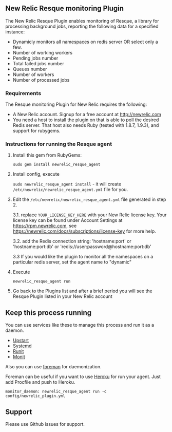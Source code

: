 ## New Relic Resque monitoring Plugin

The New Relic Resque Plugin enables monitoring of Resque, a library for processing background jobs, reporting the following data for a specified instance:

* Dynamicly monitors all namespaces on redis server OR select only a few.
* Number of working workers
* Pending jobs number
* Total failed jobs number
* Queues number
* Number of workers
* Number of processed jobs

### Requirements

The Resque monitoring Plugin for New Relic requires the following:

* A New Relic account. Signup for a free account at http://newrelic.com
* You need a host to install the plugin on that is able to poll the desired Redis server. That host also needs Ruby (tested with 1.8.7, 1.9.3), and support for rubygems.

### Instructions for running the Resque agent

1. Install this gem from RubyGems:

    `sudo gem install newrelic_resque_agent`

2. Install config, execute

    `sudo newrelic_resque_agent install` - it will create `/etc/newrelic/newrelic_resque_agent.yml` file for you.

3. Edit the `/etc/newrelic/newrelic_resque_agent.yml` file generated in step 2. 
 
    3.1. replace `YOUR_LICENSE_KEY_HERE` with your New Relic license key. Your license key can be found under Account Settings at https://rpm.newrelic.com, see https://newrelic.com/docs/subscriptions/license-key for more help.

    3.2. add the Redis connection string: 'hostname:port' or 'hostname:port:db' or 'redis://user:password@hostname:port:db'

    3.3  If you would like the plugin to monitor all the namespaces on a particular redis server, set the agent name to "dynamic"
    
4. Execute

    `newrelic_resque_agent run`
  
5. Go back to the Plugins list and after a brief period you will see the Resque Plugin listed in your New Relic account


## Keep this process running

You can use services like these to manage this process and run it as a daemon.

- [Upstart](http://upstart.ubuntu.com/)
- [Systemd](http://www.freedesktop.org/wiki/Software/systemd/)
- [Runit](http://smarden.org/runit/)
- [Monit](http://mmonit.com/monit/)

Also you can use [foreman](https://github.com/ddollar/foreman) for daemonization. 

Foreman can be useful if you want to use [Heroku](https://www.heroku.com/) for run your agent. Just add Procfile and push to Heroku. 

`monitor_daemon: newrelic_resque_agent run -c config/newrelic_plugin.yml`

## Support

Please use Github issues for support.